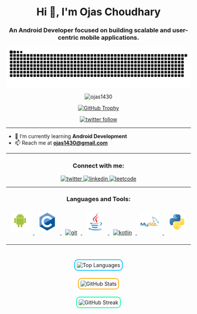 <h1 align="center">Hi 👋, I'm Ojas Choudhary</h1>
<h3 align="center">An Android Developer focused on building scalable and user-centric mobile applications.</h3>

<!-- 🐍 Snake animation -->
<p align="center">
  <img src="https://github.com/ojas1430/ojas1430/blob/output/snake.svg" alt="snake animation" />
</p>

<p align="center">
  <img src="https://komarev.com/ghpvc/?username=ojas1430&label=Profile%20views&color=0e75b6&style=flat" alt="ojas1430" />
</p>

<div align="center">
  <a href="https://github.com/ryo-ma/github-profile-trophy">
    <img src="https://github-profile-trophy.vercel.app/?username=ojas1430&theme=tokyonight&margin-w=10" alt="GitHub Trophy" />
  </a>
</div>

<p align="center">
  <a href="https://twitter.com/ojas1430" target="blank">
    <img src="https://img.shields.io/twitter/follow/ojas1430?logo=twitter&style=for-the-badge" alt="twitter follow" />
  </a>
</p>

---

- 🌱 I’m currently learning **Android Development**
- 📫 Reach me at **ojas1430@gmail.com**

---

<h3 align="center">Connect with me:</h3>
<p align="center">
  <a href="https://twitter.com/ojas1430" target="blank">
    <img src="https://raw.githubusercontent.com/rahuldkjain/github-profile-readme-generator/master/src/images/icons/Social/twitter.svg" alt="twitter" height="30" width="40" />
  </a>
  <a href="https://linkedin.com/in/ojas1430" target="blank">
    <img src="https://raw.githubusercontent.com/rahuldkjain/github-profile-readme-generator/master/src/images/icons/Social/linked-in-alt.svg" alt="linkedin" height="30" width="40" />
  </a>
  <a href="https://www.leetcode.com/ojas1430" target="blank">
    <img src="https://raw.githubusercontent.com/rahuldkjain/github-profile-readme-generator/master/src/images/icons/Social/leet-code.svg" alt="leetcode" height="30" width="40" />
  </a>
</p>

---

<h3 align="center">Languages and Tools:</h3>
<p align="center">
  <a href="https://developer.android.com" target="_blank" rel="noreferrer">
    <img src="https://raw.githubusercontent.com/devicons/devicon/master/icons/android/android-original-wordmark.svg" alt="android" width="50" height="50" style="margin: 10px;" />
  </a>
  <a href="https://www.cprogramming.com/" target="_blank" rel="noreferrer">
    <img src="https://raw.githubusercontent.com/devicons/devicon/master/icons/c/c-original.svg" alt="c" width="50" height="50" style="margin: 10px;" />
  </a>
  <a href="https://git-scm.com/" target="_blank" rel="noreferrer">
    <img src="https://www.vectorlogo.zone/logos/git-scm/git-scm-icon.svg" alt="git" width="50" height="50" style="margin: 10px;" />
  </a>
  <a href="https://www.java.com" target="_blank" rel="noreferrer">
    <img src="https://raw.githubusercontent.com/devicons/devicon/master/icons/java/java-original.svg" alt="java" width="50" height="50" style="margin: 10px;" />
  </a>
  <a href="https://kotlinlang.org" target="_blank" rel="noreferrer">
    <img src="https://www.vectorlogo.zone/logos/kotlinlang/kotlinlang-icon.svg" alt="kotlin" width="50" height="50" style="margin: 10px;" />
  </a>
  <a href="https://www.mysql.com/" target="_blank" rel="noreferrer">
    <img src="https://raw.githubusercontent.com/devicons/devicon/master/icons/mysql/mysql-original-wordmark.svg" alt="mysql" width="50" height="50" style="margin: 10px;" />
  </a>
  <a href="https://www.python.org" target="_blank" rel="noreferrer">
    <img src="https://raw.githubusercontent.com/devicons/devicon/master/icons/python/python-original.svg" alt="python" width="50" height="50" style="margin: 10px;" />
  </a>
</p>

---

<!-- GitHub Stats Section -->
<div align="center" style="margin-top: 30px;">
  <img src="https://github-readme-stats.vercel.app/api/top-langs?username=ojas1430&show_icons=true&locale=en&layout=compact&theme=gradient" alt="Top Languages" width="400" style="border: 2px solid #00c0ff; border-radius: 10px; padding: 5px; margin: 10px;" />
</div>

<div align="center">
  <img src="https://github-readme-stats.vercel.app/api?username=ojas1430&show_icons=true&locale=en&theme=tokyonight" alt="GitHub Stats" width="400" style="border: 2px solid #ffaa00; border-radius: 10px; padding: 5px; margin: 10px;" />
</div>

<div align="center">
  <img src="https://github-readme-streak-stats.herokuapp.com/?user=ojas1430&theme=highcontrast" alt="GitHub Streak" width="400" style="border: 2px solid #00ff9f; border-radius: 10px; padding: 5px; margin: 10px;" />
</div>
